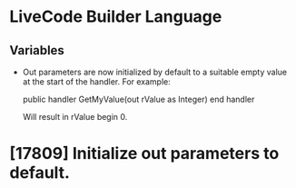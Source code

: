 # LiveCode Builder Language
## Variables

* Out parameters are now initialized by default to a suitable empty value at the
  start of the handler. For example:

     public handler GetMyValue(out rValue as Integer)
     end handler

  Will result in rValue begin 0.

# [17809] Initialize out parameters to default.

